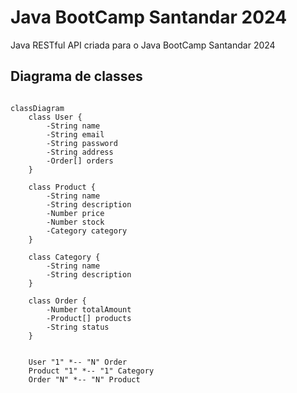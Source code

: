# Java BootCamp Santandar 2024
Java RESTful API criada para o Java BootCamp Santandar 2024

## Diagrama de classes

```mermaid

classDiagram
    class User {
        -String name
        -String email
        -String password
        -String address
        -Order[] orders
    }

    class Product {
        -String name
        -String description
        -Number price
        -Number stock
        -Category category
    }

    class Category {
        -String name
        -String description
    }

    class Order {
        -Number totalAmount
        -Product[] products
        -String status
    }


    User "1" *-- "N" Order
    Product "1" *-- "1" Category
    Order "N" *-- "N" Product
```
